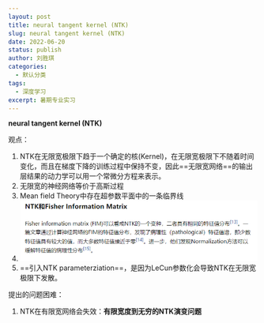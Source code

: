 ```yaml
---
layout: post
title: neural tangent kernel (NTK)
slug: neural tangent kernel (NTK)
date: 2022-06-20
status: publish
author: 刘胜琪
categories: 
  - 默认分类
tags: 
  - 深度学习
excerpt: 暑期专业实习
---
```


**neural tangent kernel (NTK)**

观点：

1. NTK在无限宽极限下趋于一个确定的核(Kernel)，在无限宽极限下不随着时间变化，而且在梯度下降的训练过程中保持不变，因此==无限宽网络==的输出层结果的动力学可以用一个常微分方程来表示。
2. 无限宽的神经网络等价于高斯过程
3. Mean field Theory中存在超参数平面中的一条临界线
4. ![image-20220620212719766](2022-06-20-neural-tangent-kernel-(NTK).assets/image-20220620212719766.png)
5. ==引入NTK parameterziation==，是因为LeCun参数化会导致NTK在无限宽极限下发散。



提出的问题困难：

1. NTK在有限宽网络会失效：**有限宽度到无穷的NTK演变问题**